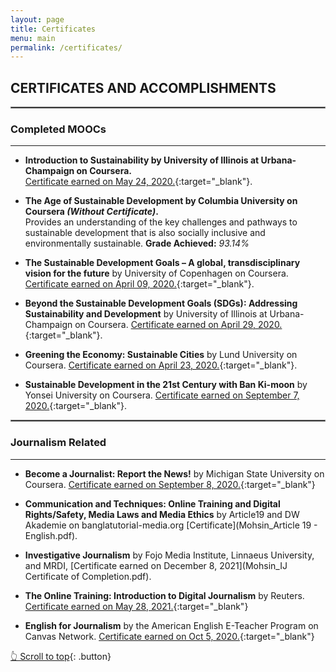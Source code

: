 ```yaml
---
layout: page
title: Certificates
menu: main
permalink: /certificates/
---
```

<a name="top"></a>
## CERTIFICATES AND ACCOMPLISHMENTS

<hr style="border:.25px solid grey">

### Completed MOOCs
---

- **Introduction to Sustainability by University of Illinois at Urbana-Champaign on Coursera.** \
[Certificate earned on May 24, 2020.](https://www.coursera.org/verify/ECP8LFN77Y2J){:target="_blank"}.

 - **The Age of Sustainable Development by Columbia University on Coursera _(Without Certificate)_.** \
Provides an understanding of the key challenges and pathways to sustainable development that is also socially inclusive and environmentally sustainable. **Grade Achieved:** _93.14%_

- **The Sustainable Development Goals – A global, transdisciplinary vision for the future** by University of Copenhagen on Coursera. [Certificate earned on April 09, 2020.](https://www.coursera.org/verify/6SRAYNZ6QPAU){:target="_blank"}.

- **Beyond the Sustainable Development Goals (SDGs): Addressing Sustainability and Development** by University of Illinois at Urbana-Champaign on Coursera. [Certificate earned on April 29, 2020.](https://www.coursera.org/verify/N6LP557SEZBR){:target="_blank"}.

- **Greening the Economy: Sustainable Cities** by Lund University on Coursera. [Certificate earned on April 23, 2020.](https://www.coursera.org/verify/VYQD82KMCJNU){:target="_blank"}.

- **Sustainable Development in the 21st Century with Ban Ki-moon** by Yonsei University on Coursera. [Certificate earned on September 7, 2020.](https://www.coursera.org/verify/VF9QHFMWQD9J){:target="_blank"}.

<hr style="border:.25px solid grey">

###  Journalism Related
---

- **Become a Journalist: Report the News!** by Michigan State University on Coursera. [Certificate earned on September 8, 2020.](https://coursera.org/verify/specialization/BDCJDL24YX5G){:target="_blank"}

- **Communication and Techniques: Online Training and Digital Rights/Safety, Media Laws and Media Ethics** by Article19 and DW Akademie on banglatutorial-media.org [Certificate](Mohsin_Article 19 - English.pdf).

- **Investigative Journalism** by Fojo Media Institute, Linnaeus University, and MRDI, [Certificate earned on December 8, 2021](Mohsin_IJ Certificate of Completion.pdf).

- **The Online Training: Introduction to Digital Journalism** by Reuters. [Certificate earned on May 28, 2021.]( https://reutersdigitaljournalism.com/course_completed_certificate/30042.html?l=en){:target="_blank"}

- **English for Journalism** by the American English E-Teacher Program on Canvas Network. [Certificate earned on Oct 5, 2020.]( https://aee-teacher.badgr.com/public/assertions/GVmkXW_qRluBA3FelnZXwQ){:target="_blank"}


<p> </p>

[👆 Scroll to top](#top){: .button}

<!--
- **Course Name** \
 [Ttile](url){:target="_blank"}.
-->
